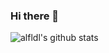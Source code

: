 ### Hi there 🐾
![alfldl's github stats](https://github-readme-stats.vercel.app/api?username=alfldl&theme=monokai)  
